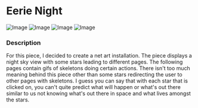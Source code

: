 <H1> Eerie Night </H1>

![Image](https://imgur.com/57p8vzQ)
![Image](https://imgur.com/APaR4aH)
![Image](https://imgur.com/e1LZY8X)
![Image](https://imgur.com/e1LZY8X)
<H3> Description </H3>
<p>For this piece, I decided to create a net art installation. The piece displays a night sky view with some stars leading to different pages. The following pages contain gifs of skeletons doing certain actions. There isn't too much meaning behind this piece other than some stars redirecting the user to other pages with skeletons. I guess you can say that with each star that is clicked on, you can't quite predict what will happen or what's out there similar to us not knowing what's out there in space and what lives amongst the stars.
